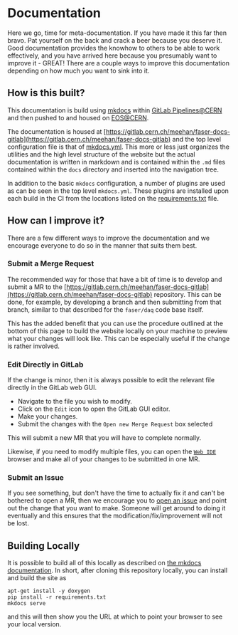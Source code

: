 # Documentation
Here we go, time for meta-documentation.  If you have made it this far then bravo.  Pat
yourself on the back and crack a beer because you deserve it.  Good documentation provides
the knowhow to others to be able to work effectively, and you have arrived here because you
presumably want to improve it - GREAT! There are a couple ways to improve this documentation
depending on how much you want to sink into it.

## How is this built?
This documentation is build using [mkdocs](https://www.mkdocs.org/) within [GitLab Pipelines@CERN](https://cern.service-now.com/service-portal?id=kb_article&n=KB0003905) and then 
pushed to and housed on [EOS@CERN](https://gitlab.cern.ch/gitlabci-examples/deploy_eos).  

The documentation is housed at [https://gitlab.cern.ch/meehan/faser-docs-gitlab](https://gitlab.cern.ch/meehan/faser-docs-gitlab)
and the top level configuration file is that of [mkdocs.yml](https://gitlab.cern.ch/meehan/faser-docs-gitlab/-/blob/master/mkdocs.yml).
This more or less just organizes the utilities and the high level structure of the website
but the actual documentation is written in markdown and is contained within the `.md` files
contained within the `docs` directory and inserted into the navigation tree.

In addition to the basic `mkdocs` configuration, a number of plugins are used as can be seen
in the top level `mkdocs.yml`.  These plugins are installed upon each build in the CI from
the locations listed on the [requirements.txt](https://gitlab.cern.ch/meehan/faser-docs-gitlab/-/blob/master/requirements.txt) file.

## How can I improve it?
There are a few different ways to improve the documentation and we encourage everyone to do
so in the manner that suits them best.

### Submit a Merge Request
The recommended way for those that have a bit of time is to develop and submit a MR to
the [https://gitlab.cern.ch/meehan/faser-docs-gitlab](https://gitlab.cern.ch/meehan/faser-docs-gitlab)
repository.  This can be done, for example, by developing a branch and then submitting from
that branch, similar to that described for the `faser/daq` code base itself.

This has the added benefit that you can use the procedure outlined at the bottom of this page
to build the website locally on your machine to preview what your changes will look like.
This can be especially useful if the change is rather involved.

### Edit Directly in GitLab
If the change is minor, then it is always possible to edit the relevant file directly
in the GitLab web GUI.  

  - Navigate to the file you wish to modify.
  - Click on the `Edit` icon to open the GitLab GUI editor.
  - Make your changes.
  - Submit the changes with the `Open new Merge Request` box selected
  
This will submit a new MR that you will have to complete normally.

Likewise, if you need to modify multiple files, you can open the [`Web IDE`](https://docs.gitlab.com/ee/user/project/web_ide/) browser
and make all of your changes to be submitted in one MR.

### Submit an Issue
If you see something, but don't have the time to actually fix it and can't be bothered
to open a MR, then we encourage you to [open an issue](https://gitlab.cern.ch/meehan/faser-docs-gitlab/-/issues)
and point out the change that you want to make.  Someone will get around to doing it eventually
and this ensures that the modification/fix/improvement will not be lost.

## Building Locally
It is possible to build all of this locally as described on [the mkdocs documentation](https://www.mkdocs.org/#building-the-site).
In short, after cloning this repository locally, you can install and build the site as
```
apt-get install -y doxygen
pip install -r requirements.txt
mkdocs serve
```
and this will then show you the URL at which to point your browser to see your local version.